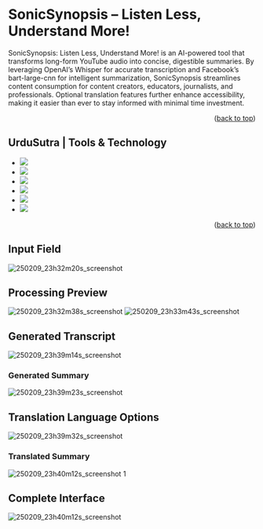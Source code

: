 # SonicSynopsis – Listen Less, Understand More!
<a name="readme-top"></a>
<p>SonicSynopsis: Listen Less, Understand More! is an AI-powered tool that transforms long-form YouTube audio into concise, digestible summaries. By leveraging OpenAI’s Whisper for accurate transcription and Facebook’s bart-large-cnn for intelligent summarization, SonicSynopsis streamlines content consumption for content creators, educators, journalists, and professionals. Optional translation features further enhance accessibility, making it easier than ever to stay informed with minimal time investment.
</p>


<p align="right">(<a href="#readme-top">back to top</a>)</p>

## UrduSutra | Tools & Technology

* <img src="https://img.shields.io/badge/python-3670A0?style=for-the-badge&logo=python&logoColor=ffdd54"/>
* <img src="https://img.shields.io/badge/Jupyter-notebook-brightgreen"/>
* <img src="https://img.shields.io/badge/-Streamlit-FF4B4B?style=flat&logo=streamlit&logoColor=white"/>
* <img src="https://img.shields.io/badge/Visual%20Studio%20Code-007ACC?logo=visualstudiocode&logoColor=fff&style=plastic"/>
* <img src="https://img.shields.io/badge/NLP-Transformers%20%26%20BERT-brightgreen?style=flat-square&logo=transformers"/>
* <img src="https://img.shields.io/badge/OpenAI-%23412991?logo=openai&logoColor=white"/>

<p align="right">(<a href="#readme-top">back to top</a>)</p>


## Input Field
![250209_23h32m20s_screenshot](https://github.com/user-attachments/assets/f8eb8dbb-3074-4820-85c1-f47312058f57)


## Processing Preview
![250209_23h32m38s_screenshot](https://github.com/user-attachments/assets/44c9ef2e-ba5a-4188-9ed7-7e57934ac40e)
![250209_23h33m43s_screenshot](https://github.com/user-attachments/assets/694ad002-ec59-40fe-8efc-15ce71132193)




## Generated Transcript
![250209_23h39m14s_screenshot](https://github.com/user-attachments/assets/41ec6bab-3b15-4dd5-ba20-f13198a09596)



### Generated Summary
![250209_23h39m23s_screenshot](https://github.com/user-attachments/assets/aec3ec38-1966-4fe2-88da-e11b1c232a07)






## Translation Language Options
![250209_23h39m32s_screenshot](https://github.com/user-attachments/assets/50ad5924-432d-4220-a546-62036a1bd955)


### Translated Summary
![250209_23h40m12s_screenshot 1](https://github.com/user-attachments/assets/2fcc4fd5-dd9b-456c-abe4-a164cf13059e)



## Complete Interface
![250209_23h40m12s_screenshot](https://github.com/user-attachments/assets/8fed1752-19a7-4468-b321-f43175156a5d)















